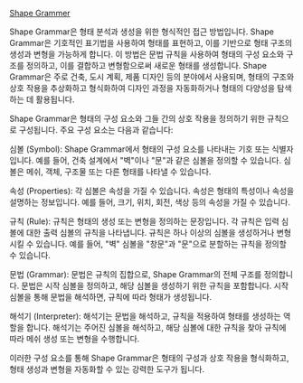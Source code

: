 [Shape Grammer](https://en.wikipedia.org/wiki/Shape_grammar)

Shape Grammar은 형태 분석과 생성을 위한 형식적인 접근 방법입니다. Shape Grammar은 기호적인 표기법을 사용하여 형태를 표현하고, 이를 기반으로 형태 구조의 생성과 변형을 가능하게 합니다. 이 방법은 문법 규칙을 사용하여 형태의 구성 요소와 구조를 정의하고, 이를 결합하고 변형함으로써 새로운 형태를 생성합니다. Shape Grammar은 주로 건축, 도시 계획, 제품 디자인 등의 분야에서 사용되며, 형태의 구조와 상호 작용을 추상화하고 형식화하여 디자인 과정을 자동화하거나 형태의 다양성을 탐색하는 데 활용됩니다.

Shape Grammar은 형태의 구성 요소와 그들 간의 상호 작용을 정의하기 위한 규칙으로 구성됩니다. 주요 구성 요소는 다음과 같습니다:

심볼 (Symbol): Shape Grammar에서 형태의 구성 요소를 나타내는 기호 또는 식별자입니다. 예를 들어, 건축 설계에서 "벽"이나 "문"과 같은 심볼을 정의할 수 있습니다. 심볼은 메쉬, 객체, 구조물 또는 다른 형태를 나타낼 수 있습니다.

속성 (Properties): 각 심볼은 속성을 가질 수 있습니다. 속성은 형태의 특성이나 속성을 설명하는 정보입니다. 예를 들어, 크기, 위치, 회전, 색상 등의 속성을 가질 수 있습니다.

규칙 (Rule): 규칙은 형태의 생성 또는 변형을 정의하는 문장입니다. 각 규칙은 입력 심볼에 대한 출력 심볼의 규칙을 나타냅니다. 규칙은 하나 이상의 심볼을 생성하거나 변형시킬 수 있습니다. 예를 들어, "벽" 심볼을 "창문"과 "문"으로 분할하는 규칙을 정의할 수 있습니다.

문법 (Grammar): 문법은 규칙의 집합으로, Shape Grammar의 전체 구조를 정의합니다. 문법은 시작 심볼을 정의하고, 해당 심볼을 생성하기 위한 규칙을 포함합니다. 시작 심볼을 통해 문법을 해석하면, 규칙에 따라 형태가 생성됩니다.

해석기 (Interpreter): 해석기는 문법을 해석하고, 규칙을 적용하여 형태를 생성하는 역할을 합니다. 해석기는 주어진 심볼을 해석하고, 해당 심볼에 대한 규칙을 찾아 규칙에 따라 메쉬 생성 또는 변형을 수행합니다.

이러한 구성 요소를 통해 Shape Grammar은 형태의 구성과 상호 작용을 형식화하고, 형태 생성과 변형을 자동화할 수 있는 강력한 도구가 됩니다.
